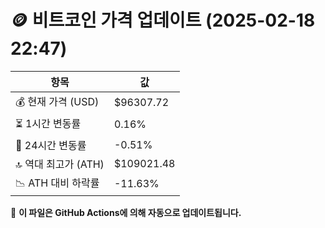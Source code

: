 # 🪙 비트코인 가격 업데이트 (2025-02-18 22:47)

| 항목                | 값 |
|--------------------|----------------|
| 💰 현재 가격 (USD) | $96307.72 |
| ⏳ 1시간 변동률    | 0.16% |
| 📆 24시간 변동률   | -0.51% |
| 🔝 역대 최고가 (ATH) | $109021.48 |
| 📉 ATH 대비 하락률 | -11.63% |

🔄 **이 파일은 GitHub Actions에 의해 자동으로 업데이트됩니다.**
